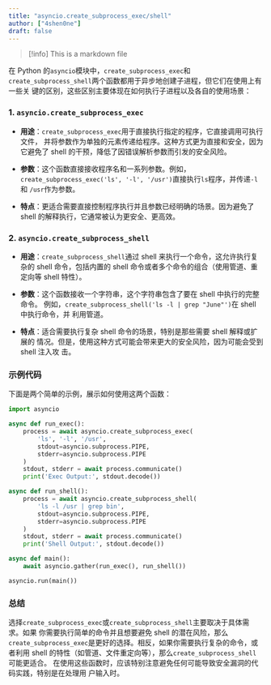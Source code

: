 ```yaml
---
title: "asyncio.create_subprocess_exec/shell"
author: ["4shen0ne"]
draft: false
---
```


> [!info] This is a markdown file

在 Python 的`asyncio`模块中，`create_subprocess_exec`和
`create_subprocess_shell`两个函数都用于异步地创建子进程，但它们在使用上有一些关
键的区别，这些区别主要体现在如何执行子进程以及各自的使用场景：

### 1. `asyncio.create_subprocess_exec`

- **用途**：`create_subprocess_exec`用于直接执行指定的程序，它直接调用可执行文件，
  并将参数作为单独的元素传递给程序。这种方式更为直接和安全，因为它避免了 shell
  的干预，降低了因错误解析参数而引发的安全风险。

- **参数**：这个函数直接接收程序名和一系列参数。例如，
  `create_subprocess_exec('ls', '-l', '/usr')`直接执行`ls`程序，并传递`-l`和
  `/usr`作为参数。

- **特点**：更适合需要直接控制程序执行并且参数已经明确的场景。因为避免了 shell
  的解释执行，它通常被认为更安全、更高效。

### 2. `asyncio.create_subprocess_shell`

- **用途**：`create_subprocess_shell`通过 shell 来执行一个命令，这允许执行复杂的
  shell 命令，包括内置的 shell 命令或者多个命令的组合（使用管道、重定向等 shell
  特性）。

- **参数**：这个函数接收一个字符串，这个字符串包含了要在 shell 中执行的完整命令。
  例如，`create_subprocess_shell('ls -l | grep "June"')`在 shell 中执行命令，并
  利用管道。

- **特点**：适合需要执行复杂 shell 命令的场景，特别是那些需要 shell 解释或扩展的
  情况。但是，使用这种方式可能会带来更大的安全风险，因为可能会受到 shell 注入攻
  击。

### 示例代码

下面是两个简单的示例，展示如何使用这两个函数：

```python
import asyncio

async def run_exec():
    process = await asyncio.create_subprocess_exec(
        'ls', '-l', '/usr',
        stdout=asyncio.subprocess.PIPE,
        stderr=asyncio.subprocess.PIPE
    )
    stdout, stderr = await process.communicate()
    print('Exec Output:', stdout.decode())

async def run_shell():
    process = await asyncio.create_subprocess_shell(
        'ls -l /usr | grep bin',
        stdout=asyncio.subprocess.PIPE,
        stderr=asyncio.subprocess.PIPE
    )
    stdout, stderr = await process.communicate()
    print('Shell Output:', stdout.decode())

async def main():
    await asyncio.gather(run_exec(), run_shell())

asyncio.run(main())
```

### 总结

选择`create_subprocess_exec`或`create_subprocess_shell`主要取决于具体需求。如果
你需要执行简单的命令并且想要避免 shell 的潜在风险，那么
`create_subprocess_exec`是更好的选择。相反，如果你需要执行复杂的命令，或者利用
shell 的特性（如管道、文件重定向等），那么`create_subprocess_shell`可能更适合。
在使用这些函数时，应该特别注意避免任何可能导致安全漏洞的代码实践，特别是在处理用
户输入时。
